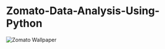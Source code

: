 # Zomato-Data-Analysis-Using-Python

![Zomato Wallpaper](https://github.com/datamugger/Zomato-Data-Analysis-Using-Python/assets/127864551/5802ca73-ef5c-4dcb-8331-d6edcf523f5d)
